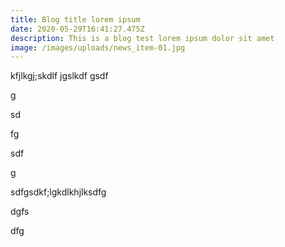 ```yaml
---
title: Blog title lorem ipsum
date: 2020-05-29T16:41:27.475Z
description: This is a blog test lorem ipsum dolor sit amet
image: /images/uploads/news_item-01.jpg
---
```

kfjlkgj;skdlf jgslkdf gsdf

g

sd

fg

sdf

g

sdfgsdkf;lgkdlkhjlksdfg



dgfs

dfg